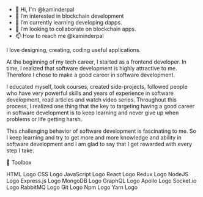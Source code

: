 - 👋 Hi, I’m @kaminderpal
- 👀 I’m interested in blockchain development
- 🌱 I’m currently learning developing dapps.
- 💞️ I’m looking to collaborate on blockchain apps.
- 📫 How to reach me @kaminderpal

I love designing, creating, coding useful applications.

At the beginning of my tech career, I started as a frontend developer. In time, I realized that software development is highly attractive to me. Therefore I chose to make a good career in software development.

I educated myself, took courses, created side-projects, followed people who have very powerful skills and years of experience in software development, read articles and watch video series. Throughout this process, I realized one thing that the key to targeting having a good career in software development is to keep learning and never give up when problems or life getting harsh.

This challenging behavior of software development is fascinating to me. So I keep learning and try to get more and more knowledge and ability in software development and I am glad to say that I get rewarded with every step I take.

🧰 Toolbox

HTML Logo CSS Logo JavaScript Logo React Logo Redux Logo NodeJS Logo Express.js Logo MongoDB Logo GraphQL Logo Apollo Logo Socket.io Logo RabbitMQ Logo Git Logo Npm Logo Yarn Logo
